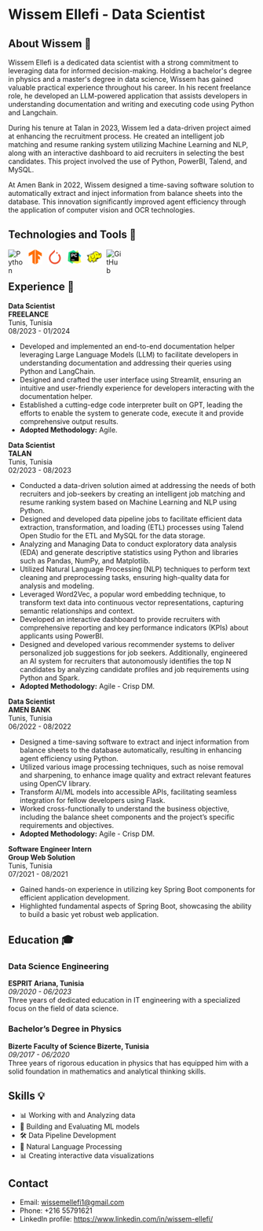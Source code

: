 # Wissem Ellefi - Data Scientist


## About Wissem :information_desk_person:

Wissem Ellefi is a dedicated data scientist with a strong commitment to leveraging data for informed decision-making. Holding a bachelor's degree in physics and a master's degree in data science, Wissem has gained valuable practical experience throughout his career. In his recent freelance role, he developed an LLM-powered application that assists developers in understanding documentation and writing and executing code using Python and Langchain.

During his tenure at Talan in 2023, Wissem led a data-driven project aimed at enhancing the recruitment process. He created an intelligent job matching and resume ranking system utilizing Machine Learning and NLP, along with an interactive dashboard to aid recruiters in selecting the best candidates. This project involved the use of Python, PowerBI, Talend, and MySQL.

At Amen Bank in 2022, Wissem designed a time-saving software solution to automatically extract and inject information from balance sheets into the database. This innovation significantly improved agent efficiency through the application of computer vision and OCR technologies.

##  Technologies and Tools 🧰


<img align="left" alt="Python" width="30px" style="padding-right:10px;" src="https://cdn.jsdelivr.net/gh/devicons/devicon/icons/python/python-plain.svg" />
<img align="left" alt="GitHub" width="30px" style="padding-right:10px;" src="https://github.com/devicons/devicon/blob/v2.16.0/icons/tensorflow/tensorflow-original.svg" />
<img align="left" alt="Python" width="30px" style="padding-right:10px;" src="https://github.com/devicons/devicon/blob/v2.16.0/icons/pytorch/pytorch-original.svg" />
<img align="left" alt="GitHub" width="30px" style="padding-right:10px;" src="https://github.com/devicons/devicon/blob/v2.16.0/icons/pycharm/pycharm-original.svg" />
<img align="left" alt="GitHub" width="30px" style="padding-right:10px;" src="https://github.com/devicons/devicon/blob/v2.16.0/icons/hadoop/hadoop-original.svg" />
<img align="left" alt="GitHub" width="30px" style="padding-right:10px;" src="https://cdn.jsdelivr.net/gh/devicons/devicon/icons/github/github-original.svg" /> </br>
</br>


## Experience :office:

**Data Scientist**  
**FREELANCE**  
Tunis, Tunisia  
08/2023 - 01/2024

- Developed and implemented an end-to-end documentation helper leveraging Large Language Models (LLM) to facilitate developers in understanding documentation and addressing their queries using Python and LangChain.
- Designed and crafted the user interface using Streamlit, ensuring an intuitive and user-friendly experience for developers interacting with the documentation helper.
- Established a cutting-edge code interpreter built on GPT, leading the efforts to enable the system to generate code, execute it and provide comprehensive output results.
- **Adopted Methodology:** Agile.

**Data Scientist**  
**TALAN**  
Tunis, Tunisia  
02/2023 - 08/2023

- Conducted a data-driven solution aimed at addressing the needs of both recruiters and job-seekers by creating an intelligent job matching and resume ranking system based on Machine Learning and NLP using Python.
- Designed and developed data pipeline jobs to facilitate efficient data extraction, transformation, and loading (ETL) processes using Talend Open Studio for the ETL and MySQL for the data storage.
- Analyzing and Managing Data to conduct exploratory data analysis (EDA) and generate descriptive statistics using Python and libraries such as Pandas, NumPy, and Matplotlib.
- Utilized Natural Language Processing (NLP) techniques to perform text cleaning and preprocessing tasks, ensuring high-quality data for analysis and modeling.
- Leveraged Word2Vec, a popular word embedding technique, to transform text data into continuous vector representations, capturing semantic relationships and context.
- Developed an interactive dashboard to provide recruiters with comprehensive reporting and key performance indicators (KPIs) about applicants using PowerBI.
- Designed and developed various recommender systems to deliver personalized job suggestions for job seekers. Additionally, engineered an AI system for recruiters that autonomously identifies the top N candidates by analyzing candidate profiles and job requirements using Python and Spark.
- **Adopted Methodology:** Agile - Crisp DM.

**Data Scientist**  
**AMEN BANK**  
Tunis, Tunisia  
06/2022 - 08/2022

- Designed a time-saving software to extract and inject information from balance sheets to the database automatically, resulting in enhancing agent efficiency using Python.
- Utilized various image processing techniques, such as noise removal and sharpening, to enhance image quality and extract relevant features using OpenCV library.
- Transform AI/ML models into accessible APIs, facilitating seamless integration for fellow developers using Flask.
- Worked cross-functionally to understand the business objective, including the balance sheet components and the project’s specific requirements and objectives.
- **Adopted Methodology:** Agile - Crisp DM.

**Software Engineer Intern**  
**Group Web Solution**  
Tunis, Tunisia  
07/2021 - 08/2021

- Gained hands-on experience in utilizing key Spring Boot components for efficient application development.
- Highlighted fundamental aspects of Spring Boot, showcasing the ability to build a basic yet robust web application.


## Education :mortar_board:

### Data Science Engineering
**ESPRIT Ariana, Tunisia**  
*09/2020 - 06/2023*  
Three years of dedicated education in IT engineering with a specialized focus on the field of data science.

### Bachelor’s Degree in Physics
**Bizerte Faculty of Science Bizerte, Tunisia**  
*09/2017 - 06/2020*  
Three years of rigorous education in physics that has equipped him with a solid foundation in mathematics and analytical thinking skills.

## Skills :bulb:

- 📊 Working with and Analyzing data
- 🤖 Building and Evaluating ML models
- 🛠️ Data Pipeline Development
- 🔡 Natural Language Processing
- 📊 Creating interactive data visualizations


## Contact

- Email: wissemellefi1@gmail.com
- Phone: +216 55791621
- LinkedIn profile: https://www.linkedin.com/in/wissem-ellefi/


